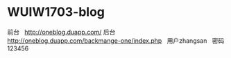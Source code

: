 # WUIW1703-blog
前台   http://oneblog.duapp.com/
后台   http://oneblog.duapp.com/backmange-one/index.php   用户zhangsan   密码123456
